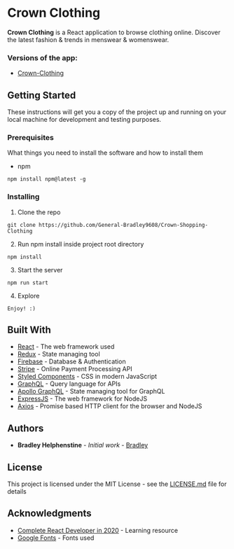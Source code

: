 # Crown Clothing

**Crown Clothing** is a React application to browse clothing online. Discover the latest fashion & trends in menswear & womenswear.

### Versions of the app:

- [Crown-Clothing](https://github.com/General-Bradley9608/Crown-Shopping-Clothing)

## Getting Started

These instructions will get you a copy of the project up and running on your local machine for development and testing purposes.

### Prerequisites

What things you need to install the software and how to install them

- npm

```
npm install npm@latest -g
```

### Installing

1. Clone the repo

```
git clone https://github.com/General-Bradley9608/Crown-Shopping-Clothing
```

2. Run npm install inside project root directory

```
npm install
```

3. Start the server

```
npm run start
```

4. Explore

```
Enjoy! :)
```

## Built With

- [React](https://reactjs.org/docs/getting-started.html) - The web framework used
- [Redux](https://redux.js.org/introduction/getting-started) - State managing tool
- [Firebase](https://firebase.google.com/) - Database & Authentication
- [Stripe](https://stripe.com/docs/) - Online Payment Processing API
- [Styled Components](https://styled-components.com/) - CSS in modern JavaScript
- [GraphQL](https://graphql.org/learn/) - Query language for APIs
- [Apollo GraphQL](https://www.apollographql.com/docs/) - State managing tool for GraphQL
- [ExpressJS](https://expressjs.com/) - The web framework for NodeJS
- [Axios](https://github.com/axios/axios) - Promise based HTTP client for the browser and NodeJS

## Authors

- **Bradley Helphenstine** - _Initial work_ - [Bradley](https://github.com/General-Bradley9608)

## License

This project is licensed under the MIT License - see the [LICENSE.md](LICENSE.md) file for details

## Acknowledgments

- [Complete React Developer in 2020](https://www.udemy.com/course/complete-react-developer-zero-to-mastery/) - Learning resource
- [Google Fonts](https://fonts.google.com/) - Fonts used
